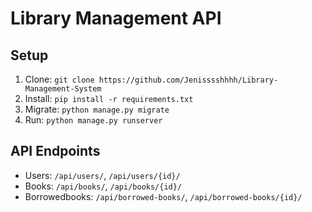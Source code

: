 # Library Management API

## Setup

1. Clone: `git clone https://github.com/Jenisssshhhh/Library-Management-System`
2. Install: `pip install -r requirements.txt`
3. Migrate: `python manage.py migrate`
4. Run: `python manage.py runserver`

## API Endpoints
- Users: `/api/users/`, `/api/users/{id}/`
- Books: `/api/books/`, `/api/books/{id}/`
- Borrowedbooks: `/api/borrowed-books/`, `/api/borrowed-books/{id}/`


